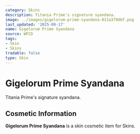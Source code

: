 ```yaml
---
category: Skins
description: Titania Prime's signature syandana.
image: ../images/gigelorum-prime-syandana-011a379dbf.png
last_updated: '2025-09-17'
name: Gigelorum Prime Syandana
source: WFCD
tags:
- Skin
- Skins
tradable: false
type: Skin
---
```


# Gigelorum Prime Syandana

Titania Prime's signature syandana.

## Cosmetic Information

**Gigelorum Prime Syandana** is a skin cosmetic item for Skins.

